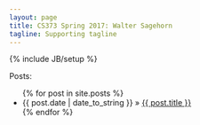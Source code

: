 ```yaml
---
layout: page
title: CS373 Spring 2017: Walter Sagehorn
tagline: Supporting tagline
---
```

{% include JB/setup %}


Posts:

<ul class="posts">
  {% for post in site.posts %}
    <li><span>{{ post.date | date_to_string }}</span> &raquo; <a href="{{ BASE_PATH }}{{ post.url }}">{{ post.title }}</a></li>
  {% endfor %}
</ul>


